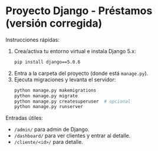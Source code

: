 
# Proyecto Django - Préstamos (versión corregida)

Instrucciones rápidas:

1. Crea/activa tu entorno virtual e instala Django 5.x:
   ```bash
   pip install django==5.0.6
   ```
2. Entra a la carpeta del proyecto (donde está `manage.py`).
3. Ejecuta migraciones y levanta el servidor:
   ```bash
   python manage.py makemigrations
   python manage.py migrate
   python manage.py createsuperuser  # opcional
   python manage.py runserver
   ```

Entradas útiles:
- `/admin/` para admin de Django.
- `/dashboard/` para ver clientes y entrar al detalle.
- `/cliente/<id>/` para detalle.
